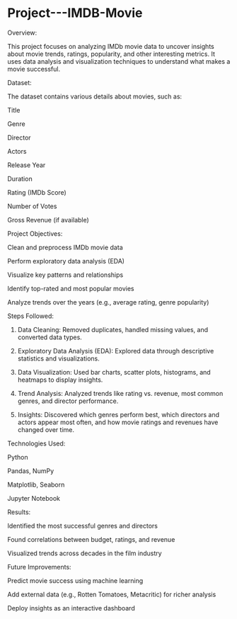 # Project---IMDB-Movie
Overview:

This project focuses on analyzing IMDb movie data to uncover insights about movie trends, ratings, popularity, and other interesting metrics. It uses data analysis and visualization techniques to understand what makes a movie successful.

Dataset:

The dataset contains various details about movies, such as:

Title

Genre

Director

Actors

Release Year

Duration

Rating (IMDb Score)

Number of Votes

Gross Revenue (if available)


Project Objectives:

Clean and preprocess IMDb movie data

Perform exploratory data analysis (EDA)

Visualize key patterns and relationships

Identify top-rated and most popular movies

Analyze trends over the years (e.g., average rating, genre popularity)


Steps Followed:

1. Data Cleaning:
Removed duplicates, handled missing values, and converted data types.


2. Exploratory Data Analysis (EDA):
Explored data through descriptive statistics and visualizations.


3. Data Visualization:
Used bar charts, scatter plots, histograms, and heatmaps to display insights.


4. Trend Analysis:
Analyzed trends like rating vs. revenue, most common genres, and director performance.


5. Insights:
Discovered which genres perform best, which directors and actors appear most often, and how movie ratings and revenues have changed over time.



Technologies Used:

Python

Pandas, NumPy

Matplotlib, Seaborn

Jupyter Notebook

Results:

Identified the most successful genres and directors

Found correlations between budget, ratings, and revenue

Visualized trends across decades in the film industry


Future Improvements:

Predict movie success using machine learning

Add external data (e.g., Rotten Tomatoes, Metacritic) for richer analysis

Deploy insights as an interactive dashboard
